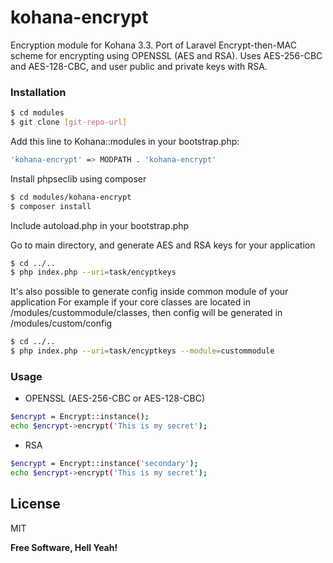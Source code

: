 # kohana-encrypt
Encryption module for Kohana 3.3. Port of Laravel Encrypt-then-MAC scheme for encrypting using OPENSSL (AES and RSA).
Uses AES-256-CBC and AES-128-CBC, and user public and private keys with RSA.

### Installation

```sh
$ cd modules
$ git clone [git-repo-url]
```
Add this line to Kohana::modules in your bootstrap.php:
```sh
'kohana-encrypt' => MODPATH . 'kohana-encrypt'
```
Install phpseclib using composer
```sh
$ cd modules/kohana-encrypt
$ composer install
```

Include autoload.php in your bootstrap.php

Go to main directory, and generate AES and RSA keys for your application
```sh
$ cd ../..
$ php index.php --uri=task/encyptkeys
```

It's also possible to generate config inside common module of your application
For example if your core classes are located in /modules/custommodule/classes,
then config will be generated in /modules/custom/config
```sh
$ cd ../..
$ php index.php --uri=task/encyptkeys --module=custommodule
```

### Usage
* OPENSSL (AES-256-CBC or AES-128-CBC)
```sh
$encrypt = Encrypt::instance();
echo $encrypt->encrypt('This is my secret');
```
* RSA
```sh
$encrypt = Encrypt::instance('secondary');
echo $encrypt->encrypt('This is my secret');
```

License
----

MIT


**Free Software, Hell Yeah!**
